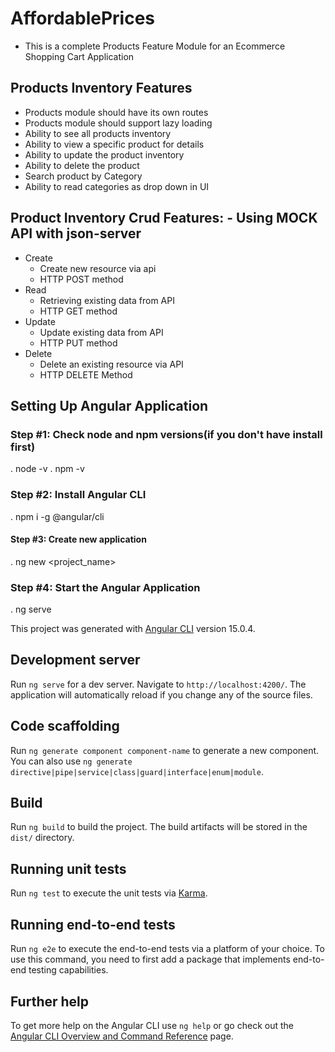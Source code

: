 # AffordablePrices
- This is a complete Products Feature Module for an Ecommerce Shopping Cart Application

## Products Inventory Features
- Products module should have its own routes
- Products module should support lazy loading
- Ability to see all products inventory
- Ability to view a specific product for details
- Ability to update the product inventory
- Ability to delete the product
- Search product by Category
- Ability to read categories as drop down in UI

## Product Inventory Crud Features: - Using MOCK API with json-server

- Create 
	- Create new resource via api
	- HTTP POST method
- Read
	- Retrieving existing data from API
	- HTTP GET method
- Update
	- Update existing data from API
	- HTTP PUT method
- Delete	
	- Delete an existing resource via API
	- HTTP DELETE Method

## Setting Up Angular Application
### Step #1: Check node and npm versions(if you don't have install first)
. node -v
. npm -v

### Step #2: Install Angular CLI
. npm i -g @angular/cli

#### Step #3: Create new application
. ng new <project_name>

### Step #4: Start the Angular Application
. ng serve

This project was generated with [Angular CLI](https://github.com/angular/angular-cli) version 15.0.4.

## Development server

Run `ng serve` for a dev server. Navigate to `http://localhost:4200/`. The application will automatically reload if you change any of the source files.

## Code scaffolding

Run `ng generate component component-name` to generate a new component. You can also use `ng generate directive|pipe|service|class|guard|interface|enum|module`.

## Build

Run `ng build` to build the project. The build artifacts will be stored in the `dist/` directory.

## Running unit tests

Run `ng test` to execute the unit tests via [Karma](https://karma-runner.github.io).

## Running end-to-end tests

Run `ng e2e` to execute the end-to-end tests via a platform of your choice. To use this command, you need to first add a package that implements end-to-end testing capabilities.

## Further help

To get more help on the Angular CLI use `ng help` or go check out the [Angular CLI Overview and Command Reference](https://angular.io/cli) page.
